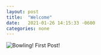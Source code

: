 ```yaml
---
layout: post
title:  "Welcome"
date:   2021-01-26 14:15:33 -0600
categories: none
---
```

![Bowling!](/assets/bowling.jpg)
First Post!
